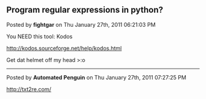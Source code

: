 ## Program regular expressions in python?
Posted by **fightgar** on Thu January 27th, 2011 06:21:03 PM

You NEED this tool:
Kodos
<!-- m --><a class="postlink" href="http://kodos.sourceforge.net/help/kodos.html">http://kodos.sourceforge.net/help/kodos.html</a><!-- m -->

Get dat helmet off my head &gt;:o

--------------------------------------------------------------------------------

Posted by **Automated Penguin** on Thu January 27th, 2011 07:27:25 PM

<!-- m --><a class="postlink" href="http://txt2re.com/">http://txt2re.com/</a><!-- m -->
